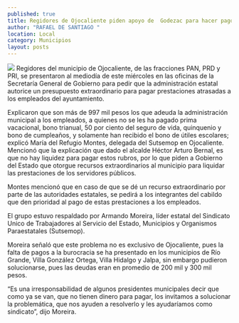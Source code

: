 ```yaml
---
published: true
title: Regidores de Ojocaliente piden apoyo de  Godezac para hacer pagos a burócratas
author: "RAFAEL DE SANTIAGO "
location: Local
category: Municipios
layout: posts
---
```


![](http://i.imgur.com/utSrFMzm.jpg)
Regidores del municipio de Ojocaliente, de las fracciones PAN, PRD y PRI, se presentaron al mediodía de este miércoles en las oficinas de la Secretaría General de Gobierno para pedir que la administración estatal autorice un presupuesto extraordinario para pagar prestaciones atrasadas a los empleados del ayuntamiento.

Explicaron que son más de 997 mil pesos los que adeuda la administración municipal a los empleados, a quienes no se les ha pagado prima vacacional, bono trianual, 50 por ciento del seguro de vida, quinquenio y bono de cumpleaños, y solamente han recibido el bono de útiles escolares; explicó María del Refugio Montes, delegada del Sutsemop en Ojocaliente.
Mencionó que la explicación que 
dado el alcalde Héctor Arturo Bernal, es que no hay liquidez para pagar estos rubros, por lo que piden a Gobierno del Estado que otorgue recursos extraordinarios al municipio para liquidar las prestaciones de los servidores públicos.

Montes mencionó que en caso de que se dé un recurso extraordinario por parte de las autoridades estatales, se pedirá a los integrantes del cabildo que den prioridad al pago de estas prestaciones a los empleados.

El grupo estuvo respaldado por Armando Moreira, líder estatal del Sindicato Unico de Trabajadores al Servicio del Estado, Municipios y Organismos Paraestatales (Sutsemop).

Moreira señaló que este problema no es exclusivo de Ojocaliente, pues la falta de pagos a la burocracia se ha presentado en los municipios de Río Grande, Villa González Ortega, Villa Hidalgo y Jalpa, sin embargo pudieron solucionarse, pues las deudas eran en promedio de 200 mil y 300 mil pesos.

“Es una irresponsabilidad de algunos presidentes municipales decir que como ya se van, que no tienen dinero para pagar, los invitamos a solucionar la problemática, que nos ayuden a resolverlo y les ayudaríamos como sindicato”, dijo Moreira.
